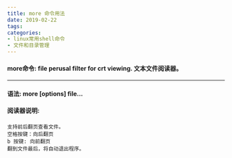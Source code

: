 ```yaml
---
title: more 命令用法
date: 2019-02-22
tags:
categories: 
- linux常用shell命令
- 文件和目录管理
---
```

#### **more命令:**  **file perusal filter for crt viewing. 文本文件阅读器。**
---

<!-- more --> 
#### **语法:** more [options] file...
#### **阅读器说明:** 
	支持前后翻页查看文件。
	空格按键：向后翻页
	b 按键: 向前翻页
	翻到文件最后，将自动退出程序。
	
	

















